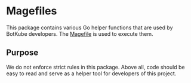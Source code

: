 # Magefiles

This package contains various Go helper functions that are used by BotKube developers. The [Magefile](https://magefile.org/) is used to execute them.

## Purpose

We do not enforce strict rules in this package. Above all, code should be easy to read and serve as a helper tool for developers of this project.
